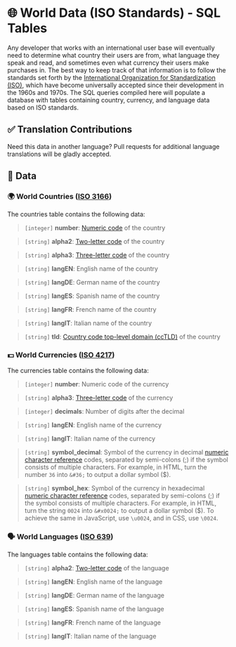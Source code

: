 🌐 World Data (ISO Standards) - SQL Tables
=======================================

Any developer that works with an international user base will eventually need to determine what country their users are from, what language they speak and read, and sometimes even what currency their users make purchases in. The best way to keep track of that information is to follow the standards set forth by the [International Organization for Standardization (ISO)](http://www.iso.org/), which have become universally accepted since their development in the 1960s and 1970s. The SQL queries compiled here will populate a database with tables containing country, currency, and language data based on ISO standards.

✅ Translation Contributions
----------------------------

Need this data in another language? Pull requests for additional language translations will be gladly accepted.

💽 Data
-------

### 🌍 World Countries ([ISO 3166](http://www.iso.org/iso/home/standards/country_codes.htm))

The countries table contains the following data:

> `[integer]` **number**: [Numeric code](https://en.wikipedia.org/wiki/ISO_3166-1_numeric) of the country

> `[string]` **alpha2**: [Two-letter code](https://en.wikipedia.org/wiki/ISO_3166-1_alpha-2) of the country

> `[string]` **alpha3**: [Three-letter code](https://en.wikipedia.org/wiki/ISO_3166-1_alpha-3) of the country

> `[string]` **langEN**: English name of the country

> `[string]` **langDE**: German name of the country

> `[string]` **langES**: Spanish name of the country

> `[string]` **langFR**: French name of the country

> `[string]` **langIT**: Italian name of the country

> `[string]` **tld**: [Country code top-level domain (ccTLD)](https://en.wikipedia.org/wiki/Country_code_top-level_domain) of the country

### 💵 World Currencies ([ISO 4217](http://www.iso.org/iso/home/standards/currency_codes.htm))

The currencies table contains the following data:

> `[integer]` **number**: Numeric code of the currency

> `[string]` **alpha3**: [Three-letter code](https://en.wikipedia.org/wiki/ISO_4217) of the currency

> `[integer]` **decimals**: Number of digits after the decimal

> `[string]` **langEN**: English name of the currency

> `[string]` **langIT**: Italian name of the currency

> `[string]` **symbol_decimal**: Symbol of the currency in decimal [numeric character reference](https://en.wikipedia.org/wiki/Numeric_character_reference) codes, separated by semi-colons (;) if the symbol consists of multiple characters. For example, in HTML, turn the number `36` into `&#36;` to output a dollar symbol ($).

> `[string]` **symbol_hex**: Symbol of the currency in hexadecimal [numeric character reference](https://en.wikipedia.org/wiki/Numeric_character_reference) codes, separated by semi-colons (;) if the symbol consists of multiple characters. For example, in HTML, turn the string `0024` into `&#x0024;` to output a dollar symbol ($). To achieve the same in JavaScript, use `\u0024`, and in CSS, use `\0024`.

### 🗣️ World Languages ([ISO 639](http://www.iso.org/iso/home/standards/language_codes.htm))

The languages table contains the following data:

> `[string]` **alpha2**: [Two-letter code](https://en.wikipedia.org/wiki/ISO_639-1) of the language

> `[string]` **langEN**: English name of the language

> `[string]` **langDE**: German name of the language

> `[string]` **langES**: Spanish name of the language

> `[string]` **langFR**: French name of the language

> `[string]` **langIT**: Italian name of the language